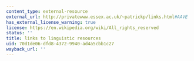 ```yaml
---
content_type: external-resource
external_url: http://privatewww.essex.ac.uk/~patrickp/links.html#AAVE
has_external_license_warning: true
license: https://en.wikipedia.org/wiki/All_rights_reserved
status: ''
title: links to linguistic resources
uid: 70d1de06-dfd8-4372-9940-ad4a5cbb1c27
wayback_url: ''
---
```


